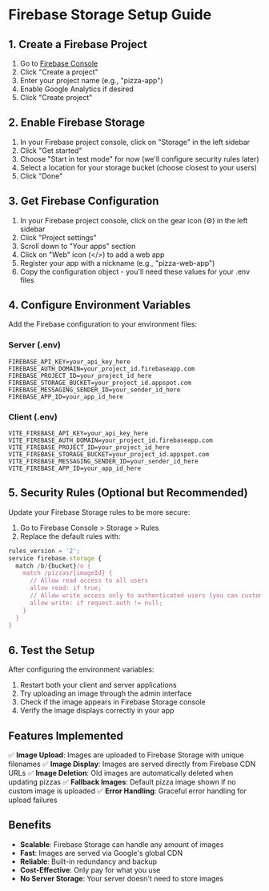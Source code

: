 # Firebase Storage Setup Guide

## 1. Create a Firebase Project

1. Go to [Firebase Console](https://console.firebase.google.com/)
2. Click "Create a project"
3. Enter your project name (e.g., "pizza-app")
4. Enable Google Analytics if desired
5. Click "Create project"

## 2. Enable Firebase Storage

1. In your Firebase project console, click on "Storage" in the left sidebar
2. Click "Get started"
3. Choose "Start in test mode" for now (we'll configure security rules later)
4. Select a location for your storage bucket (choose closest to your users)
5. Click "Done"

## 3. Get Firebase Configuration

1. In your Firebase project console, click on the gear icon (⚙️) in the left sidebar
2. Click "Project settings"
3. Scroll down to "Your apps" section
4. Click on "Web" icon (</>) to add a web app
5. Register your app with a nickname (e.g., "pizza-web-app")
6. Copy the configuration object - you'll need these values for your .env files

## 4. Configure Environment Variables

Add the Firebase configuration to your environment files:

### Server (.env)
```
FIREBASE_API_KEY=your_api_key_here
FIREBASE_AUTH_DOMAIN=your_project_id.firebaseapp.com
FIREBASE_PROJECT_ID=your_project_id_here
FIREBASE_STORAGE_BUCKET=your_project_id.appspot.com
FIREBASE_MESSAGING_SENDER_ID=your_sender_id_here
FIREBASE_APP_ID=your_app_id_here
```

### Client (.env)
```
VITE_FIREBASE_API_KEY=your_api_key_here
VITE_FIREBASE_AUTH_DOMAIN=your_project_id.firebaseapp.com
VITE_FIREBASE_PROJECT_ID=your_project_id_here
VITE_FIREBASE_STORAGE_BUCKET=your_project_id.appspot.com
VITE_FIREBASE_MESSAGING_SENDER_ID=your_sender_id_here
VITE_FIREBASE_APP_ID=your_app_id_here
```

## 5. Security Rules (Optional but Recommended)

Update your Firebase Storage rules to be more secure:

1. Go to Firebase Console > Storage > Rules
2. Replace the default rules with:

```javascript
rules_version = '2';
service firebase.storage {
  match /b/{bucket}/o {
    match /pizzas/{imageId} {
      // Allow read access to all users
      allow read: if true;
      // Allow write access only to authenticated users (you can customize this)
      allow write: if request.auth != null;
    }
  }
}
```

## 6. Test the Setup

After configuring the environment variables:

1. Restart both your client and server applications
2. Try uploading an image through the admin interface
3. Check if the image appears in Firebase Storage console
4. Verify the image displays correctly in your app

## Features Implemented

✅ **Image Upload**: Images are uploaded to Firebase Storage with unique filenames
✅ **Image Display**: Images are served directly from Firebase CDN URLs
✅ **Image Deletion**: Old images are automatically deleted when updating pizzas
✅ **Fallback Images**: Default pizza image shown if no custom image is uploaded
✅ **Error Handling**: Graceful error handling for upload failures

## Benefits

- **Scalable**: Firebase Storage can handle any amount of images
- **Fast**: Images are served via Google's global CDN
- **Reliable**: Built-in redundancy and backup
- **Cost-Effective**: Only pay for what you use
- **No Server Storage**: Your server doesn't need to store images
